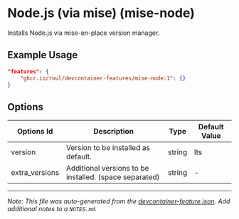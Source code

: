 
# Node.js (via mise) (mise-node)

Installs Node.js via mise-en-place version manager.

## Example Usage

```json
"features": {
    "ghcr.io/roul/devcontainer-features/mise-node:1": {}
}
```

## Options

| Options Id | Description | Type | Default Value |
|-----|-----|-----|-----|
| version | Version to be installed as default. | string | lts |
| extra_versions | Additional versions to be installed. (space separated) | string | - |



---

_Note: This file was auto-generated from the [devcontainer-feature.json](https://github.com/RouL/devcontainer-features/blob/main/src/mise-node/devcontainer-feature.json).  Add additional notes to a `NOTES.md`._

